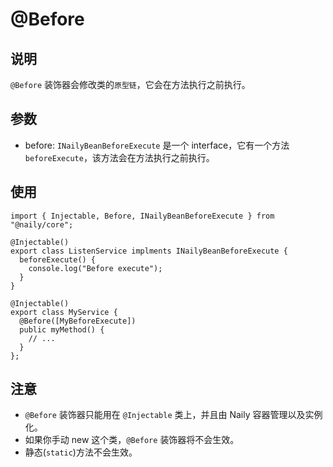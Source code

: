 # @Before <Badge type="tip" text="Method Decorator" />

## 说明

`@Before` 装饰器会修改类的`原型链`，它会在方法执行之前执行。

## 参数

- before: <Badge type="tip" text="Type<INailyBeanBeforeExecute>[]" /> `INailyBeanBeforeExecute` 是一个 interface，它有一个方法 `beforeExecute`，该方法会在方法执行之前执行。

## 使用

```typescript{5}
import { Injectable, Before, INailyBeanBeforeExecute } from "@naily/core";

@Injectable()
export class ListenService implments INailyBeanBeforeExecute {
  beforeExecute() {
    console.log("Before execute");
  }
}

@Injectable()
export class MyService {
  @Before([MyBeforeExecute])
  public myMethod() {
    // ...
  }
};
```

## 注意

- `@Before` 装饰器只能用在 `@Injectable` 类上，并且由 Naily 容器管理以及实例化。
- 如果你手动 new 这个类，`@Before` 装饰器将不会生效。
- 静态(`static`)方法不会生效。
